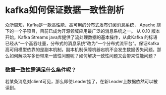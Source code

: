 # kafka如何保证数据一致性剖析

众所周知，Kafka是一款高性能、高可用的分布式发布订阅消息系统， Apache 旗下的一个子项目，目前已成为开源领域应用最广泛的消息系统之一。 从 0.10 版本开始，Kafka Streams java库提供了流处理数据的基本操作，从此Kafka 的标语已经从“一个高吞吐量，分布式的消息系统”改为"一个分布式流平台"。保证Kafka高可用模型依靠的是副本机制，副本机制保障机器宕机不会发生数据丢失问题。那么如何解决写多份带来一致性问题呢？如何解决一致性问题又会带来性能问题？

### 数据一致性需满足什么条件呢？

若某条消息对client可见，那么即使Leader挂了，在新Leader上数据依然可以被读到。



